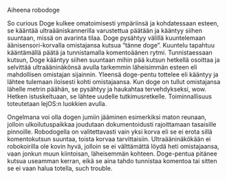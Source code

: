 Aiheena robodoge 

So curious Doge kulkee omatoimisesti ympäriinsä ja kohdatessaan esteen, se kääntää ultraääniskannerilla varustettua päätään ja kääntyy siihen suuntaan, missä on avarinta tilaa. Doge pysähtyy välillä kuuntelemaan äänisensori-korvalla omistajansa kutsua “tänne doge”. Kuuntelu tapahtuu kääntämällä päätä ja tunnistamalla komentoäänen rytmi. Tunnistaessaan kutsun, Doge kääntyy siihen suuntaan mihin pää kutsun hetkellä osoittaa ja selvittää ultraääninäkönsä avulla tarkemmin läheisimmän esteen eli mahdollisen omistajan sijainnin. Yleensä doge-pentu tottelee eli kääntyy ja lähtee tulemaan iloisesti kohti omistajaansa. Kun doge on tullut omistajansa lähelle metrin päähän, se pysähtyy ja haukahtaa tervehdykseksi, wow. Hetken istuskeltuaan, se lähtee uudelle tutkimusretkelle. Toiminnallisuus toteutetaan lejOS:n luokkien avulla.

Ongelmana voi olla dogen jumiin jääminen esimerkiksi maton reunaan, jolloin ulkoilutuspaikkaa joudutaan dokumentoidusti rajoittamaan tasaisille pinnoille. Robodogella on valitettavasti vain yksi korva eli se ei erota sillä komentokutsun suuntaa, toista korvaa tarvittaisiin. Ultraääninäkökään ei robokoirilla ole kovin hyvä, jolloin se ei välttämättä löydä heti omistajaansa, vaan jonkun muun kiintoisan, läheisemmän kohteen. Doge-pentua pitänee kutsua useamman kerran, eikä se aina tahdo tunnistaa komentoa tai sitten se ei vaan halua totella, such trouble.
